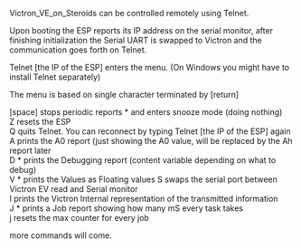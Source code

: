 Victron_VE_on_Steroids can be controlled remotely using Telnet.

Upon booting the ESP reports its IP address on the serial monitor, after finishing initialization the Serial UART is swapped to Victron and the communication goes forth on Telnet.  

Telnet [the IP of the ESP] enters the menu.  (On Windows you might have to install Telnet separately)  

The menu is based on single character terminated by [return]  

[space]   stops periodic reports * and enters snooze mode (doing nothing)  
Z resets the ESP  
Q quits Telnet. You can reconnect by typing Telnet [the IP of the ESP] again  
A prints the A0 report (just showing the A0 value, will be replaced by the Ah report later  
D * prints the Debugging report (content variable depending on what to debug)   
V * prints the Values as Floating values 
S swaps the serial port between Victron EV read and Serial monitor  
I prints the Victron Internal representation of the transmitted information   
J * prints a Job report showing how many mS every task takes   
j resets the max counter for every job  

more commands will come.
